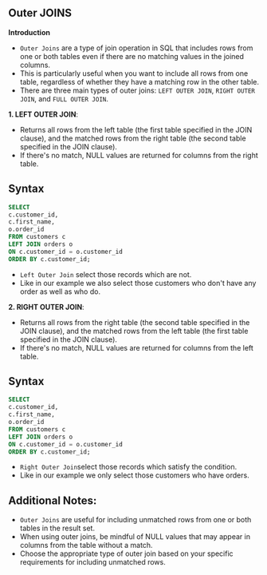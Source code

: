 ## Outer JOINS

**Introduction**

- `Outer Joins` are a type of join operation in SQL that includes rows from one or both tables even if there are no matching values in the joined columns.
-  This is particularly useful when you want to include all rows from one table, regardless of whether they have a matching row in the other table.
- There are three main types of outer joins: `LEFT OUTER JOIN`, `RIGHT OUTER JOIN`, and `FULL OUTER JOIN`. 


**1. LEFT OUTER JOIN**:
- Returns all rows from the left table (the first table specified in the JOIN clause), and the matched rows from the right table (the second table specified in the JOIN clause).
- If there's no match, NULL values are returned for columns from the right table.

## Syntax

```sql
SELECT 
c.customer_id, 
c.first_name, 
o.order_id 
FROM customers c 
LEFT JOIN orders o 
ON c.customer_id = o.customer_id 
ORDER BY c.customer_id;
```
- `Left Outer Join` select those records which are not.
- Like in our example we also select those customers who don't have any order as well as who do.

**2. RIGHT OUTER JOIN**:
- Returns all rows from the right table (the second table specified in the JOIN clause), and the matched rows from the left table (the first table specified in the JOIN clause).
- If there's no match, NULL values are returned for columns from the left table.

## Syntax

```sql
SELECT 
c.customer_id, 
c.first_name, 
o.order_id 
FROM customers c 
LEFT JOIN orders o 
ON c.customer_id = o.customer_id 
ORDER BY c.customer_id;
```

- `Right Outer Join`select those records which satisfy the condition.
- Like in our example we only select those customers who have orders.

## Additional Notes:

- `Outer Joins` are useful for including unmatched rows from one or both tables in the result set.
- When using outer joins, be mindful of NULL values that may appear in columns from the table without a match.
- Choose the appropriate type of outer join based on your specific requirements for including unmatched rows.



















